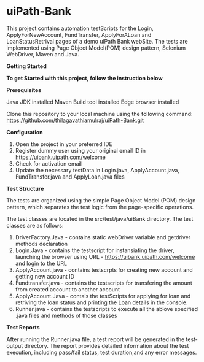 # uiPath-Bank

This project contains automation testScripts for the Login, ApplyForNewAccount, FundTransfer, ApplyForALoan and LoanStatusRetrival pages of a demo uiPath Bank webSite. The tests are implemented using Page Object Model(POM) design pattern, Selenium WebDriver, Maven and Java.

**Getting Started**

**To get Started with this project, follow the instruction below**

**Prerequisites**

Java JDK installed
Maven Build tool installed
Edge browser installed 

Clone this repository to your local machine using the following command: https://github.com/thilagavathiamulraj/uiPath-Bank.git


**Configuration**

1. Open the project in your preferred IDE
2. Register dummy user using your original email ID in https://uibank.uipath.com/welcome
3. Check for activation email
4. Update the necessary testData in Login.java, ApplyAccount.java, FundTransfer.java and ApplyLoan.java files
   
**Test Structure**

The tests are organized using the simple Page Object Model (POM) design pattern, which separates the test logic from the page-specific operations.

The test classes are located in the src/test/java/uiBank directory. The test classes are as follows:

1. DriverFactory.Java - contains static webDriver variable and getdriver methods declaration
2. Login.Java - contains the testscript for instansiating the driver, launching the browser using URL - https://uibank.uipath.com/welcome and login to the URL
3. ApplyAccount.java - contains testscrpts for creating new account and getting new account ID
4. Fundtransfer.java - contains the testscripts for transfering the amount from created account to another account
5. ApplyAccount.Java - contais the testScripts for applying for loan and retriving the loan status and printing the Loan details in the console.
6. Runner.java - contains the testscripts to execute all the ablove specified .java files and methods of those classes

**Test Reports**

After running the Runner.java file, a test report will be generated in the test-output  directory. The report provides detailed information about the test execution, including pass/fail status, test duration,and any error messages.
   


